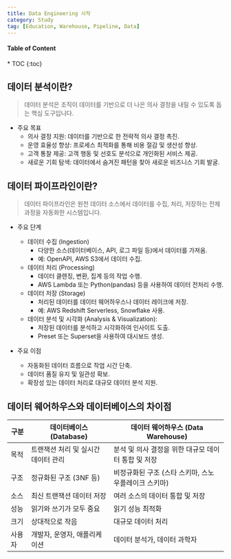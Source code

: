 ```yaml
---
title: Data Engineering 시작
category: Study
tag: [Education, Warehouse, Pipeline, Data]
---
```


<nav class='post-toc' markdown='1'>
  <h4>Table of Content</h4>
* TOC
{:toc}
</nav>

## 데이터 분석이란?
> 데이터 분석은 조직이 데이터를 기반으로 더 나은 의사 결정을 내릴 수 있도록 돕는 핵심 도구입니다.  

* 주요 목표
   * 의사 결정 지원: 데이터를 기반으로 한 전략적 의사 결정 촉진.
   * 운영 효율성 향상: 프로세스 최적화를 통해 비용 절감 및 생산성 향상.
   * 고객 통찰 제공: 고객 행동 및 선호도 분석으로 개인화된 서비스 제공.
   * 새로운 기회 탐색: 데이터에서 숨겨진 패턴을 찾아 새로운 비즈니스 기회 발굴.

## 데이터 파이프라인이란?
> 데이터 파이프라인은 원천 데이터 소스에서 데이터를 수집, 처리, 저장하는 전체 과정을 자동화한 시스템입니다.

* 주요 단계
   * 데이터 수집 (Ingestion)
      * 다양한 소스(데이터베이스, API, 로그 파일 등)에서 데이터를 가져옴.
      * 예: OpenAPI, AWS S3에서 데이터 수집.
   * 데이터 처리 (Processing)
      * 데이터 클렌징, 변환, 집계 등의 작업 수행. 
      * AWS Lambda 또는 Python(pandas) 등을 사용하여 데이터 전처리 수행.
   * 데이터 저장 (Storage)
      * 처리된 데이터를 데이터 웨어하우스나 데이터 레이크에 저장.
      * 예: AWS Redshift Serverless, Snowflake 사용.
   * 데이터 분석 및 시각화 (Analysis & Visualization): 
      * 저장된 데이터를 분석하고 시각화하여 인사이트 도출. 
      * Preset 또는 Superset을 사용하여 대시보드 생성.

* 주요 이점
   * 자동화된 데이터 흐름으로 작업 시간 단축.
   * 데이터 품질 유지 및 일관성 확보.
   * 확장성 있는 데이터 처리로 대규모 데이터 분석 지원.
   

## 데이터 웨어하우스와 데이터베이스의 차이점

| 구분 | 데이터베이스 (Database) | 데이터 웨어하우스 (Data Warehouse) |
| - | - | - |
| 목적 |트랜잭션 처리 및 실시간 데이터 관리 |분석 및 의사 결정을 위한 대규모 데이터 통합 및 저장 |
| 구조 | 정규화된 구조 (3NF 등) | 비정규화된 구조 (스타 스키마, 스노우플레이크 스키마) |
| 소스 | 최신 트랜잭션 데이터 저장 | 여러 소스의 데이터 통합 및 저장 |
| 성능 | 읽기와 쓰기가 모두 중요 | 읽기 성능 최적화 |
| 크기 | 상대적으로 작음 | 대규모 데이터 처리 |
| 사용자 | 개발자, 운영자, 애플리케이션 | 데이터 분석가, 데이터 과학자 |
